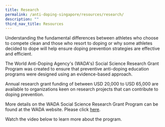 ```yaml
---
title: Research
permalink: /anti-doping-singapore/resources/research/
description: ""
third_nav_title: Resources
---
```

Understanding the fundamental differences between athletes who choose to compete clean and those who resort to doping or why some athletes decided to dope will help ensure doping prevention strategies are effective and efficient.  
  
The World Anti-Doping Agency's (WADA's) Social Science Research Grant Program was created to ensure that preventive anti-doping education programs were designed using an evidence-based approach.   
  
Annual research grant funding of between USD 20,000 to USD 65,000 are available to organizations keen on research projects that can contribute to doping prevention.  
  
More details on the WADA Social Science Research Grant Program can be found at the WADA website. Please click [here](https://www.wada-ama.org/en/social-science-research).  
  
Watch the video below to learn more about the program.
